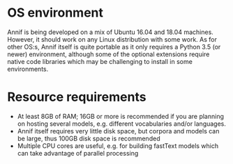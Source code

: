# OS environment

Annif is being developed on a mix of Ubuntu 16.04 and 18.04 machines. However, it should work on any Linux distribution with some work. As for other OS:s, Annif itself is quite portable as it only requires a Python 3.5 (or newer) environment, although some of the optional extensions require native code libraries which may be challenging to install in some environments. 

# Resource requirements

* At least 8GB of RAM; 16GB or more is recommended if you are planning on hosting several models, e.g. different vocabularies and/or languages.
* Annif itself requires very little disk space, but corpora and models can be large, thus 100GB disk space is recommended
* Multiple CPU cores are useful, e.g. for building fastText models which can take advantage of parallel processing
